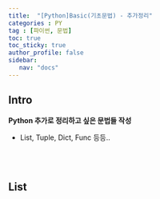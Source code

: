 ```yaml
---
title:  "[Python]Basic(기초문법) - 추가정리"
categories : PY
tag : [파이썬, 문법]
toc: true
toc_sticky: true
author_profile: false
sidebar:
   nav: "docs"
---
```




## Intro

**Python 추가로 정리하고 싶은 문법들 작성**

* List, Tuple, Dict, Func 등등..

<br><br>

## List

